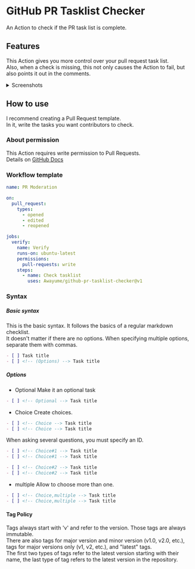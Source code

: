 # GitHub PR Tasklist Checker
An Action to check if the PR task list is complete.

## Features
This Action gives you more control over your pull request task list.  
Also, when a check is missing, this not only causes the Action to fail, but also points it out in the comments.

<details>
<summary>Screenshots</summary>
<img src="https://github.com/Awayume/github-pr-tasklist-checker/assets/79361022/e4ab44a2-3a8f-4612-b6b5-f55f7cd7ba5a">
<img src="https://github.com/Awayume/github-pr-tasklist-checker/assets/79361022/469ed1df-84f1-47d3-abbc-a28ffbb29220">
<img src="https://github.com/Awayume/github-pr-tasklist-checker/assets/79361022/55710b34-6d4b-4b74-b8b5-e771db102451">
<img src="https://github.com/Awayume/github-pr-tasklist-checker/assets/79361022/834e89ad-a7f7-4f3d-a42f-2ccf7888d1f3">
<img src="https://github.com/Awayume/github-pr-tasklist-checker/assets/79361022/87c5d4a2-62ee-4407-bb33-a50a6b2b5438">
<img src="https://github.com/Awayume/github-pr-tasklist-checker/assets/79361022/c77715f1-eed8-484a-a858-ce69670903eb">
</details>

## How to use
I recommend creating a Pull Request template.  
In it, write the tasks you want contributors to check.

### About permission
This Action requires write permission to Pull Requests.  
Details on [GitHub Docs](https://docs.github.com/en/actions/using-jobs/assigning-permissions-to-jobs)

### Workflow template
```yaml
name: PR Moderation

on:
  pull_request:
    types:
      - opened
      - edited
      - reopened

jobs:
  verify:
    name: Verify
    runs-on: ubuntu-latest
    permissions:
      pull-requests: write
    steps:
      - name: Check tasklist
        uses: Awayume/github-pr-tasklist-checker@v1

```

### Syntax

##### Basic syntax
This is the basic syntax. It follows the basics of a regular markdown checklist.  
It doesn't matter if there are no options.
When specifying multiple options, separate them with commas.
```markdown
- [ ] Task title
- [ ] <!-- (Options) --> Task title
```

##### Options
- Optional
Make it an optional task
```markdown
- [ ] <!-- Optional --> Task title
```

- Choice
Create choices.
```markdown
- [ ] <!-- Choice --> Task title
- [ ] <!-- Choice --> Task title
```
When asking several questions, you must specify an ID.
```markdown
- [ ] <!-- Choice#1 --> Task title
- [ ] <!-- Choice#1 --> Task title

- [ ] <!-- Choice#2 --> Task title
- [ ] <!-- Choice#2 --> Task title
```

  - multiple
  Allow to choose more than one.
  ```markdown
  - [ ] <!-- Choice,multiple --> Task title
  - [ ] <!-- Choice,multiple --> Task title
  ```

#### Tag Policy
Tags always start with 'v' and refer to the version. Those tags are always immutable.  
There are also tags for major version and minor version (v1.0, v2.0, etc.),
tags for major versions only (v1, v2, etc.), and "latest" tags.  
The first two types of tags refer to the latest version starting with their name, the last type of tag refers to the latest version in the repository.
